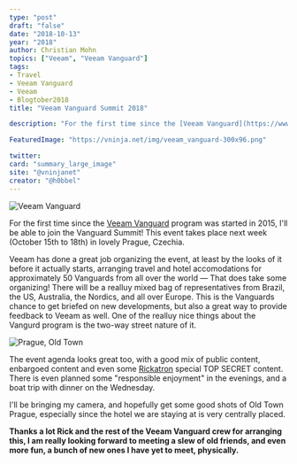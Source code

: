 ```yaml
---
type: "post"
draft: "false"
date: "2018-10-13"
year: "2018"
author: Christian Mohn
topics: ["Veeam", "Veeam Vanguard"]
tags:
- Travel
- Veeam Vanguard
- Veeam
- Blogtober2018
title: "Veeam Vanguard Summit 2018"

description: "For the first time since the [Veeam Vanguard](https://www.veeam.com/vanguard.html) program was started, I'll be able to join the Vanguard Summit! This event takes place next week (October 15th to 18th) in lovely Prague, Czechia."

FeaturedImage: "https://vninja.net/img/veeam_vanguard-300x96.png"

twitter:
card: "summary_large_image"
site: "@vninjanet"
creator: "@h0bbel" 
---
```


![Veeam Vanguard](/img/veeam_vanguard-300x96.png#center)

For the first time since the [Veeam Vanguard](https://www.veeam.com/vanguard.html) program was started in 2015, I'll be able to join the Vanguard Summit! This event takes place next week (October 15th to 18th) in lovely Prague, Czechia. 

Veeam has done a great job organizing the event, at least by the looks of it before it actually starts, arranging travel and hotel accomodations for approximately 50 Vanguards from all over the world — That does take some organizing! There will be a realluy mixed bag of representatives from Brazil, the US, Australia, the Nordics, and all over Europe. This is the Vanguards chance to get briefed on new developments, but also a great way to provide feedback to Veeam as well. One of the realluy nice things about the Vangurd program is the two-way street nature of it.

![Prague, Old Town](/img/Prague.jpg#center)

The event agenda looks great too, with a good mix of public content, enbargoed content and even some [Rickatron](https://twitter.com/RickVanover) special TOP SECRET content. There is even planned some "responsible enjoyment" in the evenings, and a boat trip with dinner on the Wednesday. 

I'll be bringing my camera, and hopefully get some good shots of Old Town Prague, especially since the hotel we are staying at is very centrally placed.

**Thanks a lot Rick and the rest of the Veeam Vanguard crew for arranging this, I am really looking forward to meeting a slew of old friends, and even more fun, a bunch of new ones I have yet to meet, physically.**